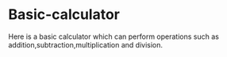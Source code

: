 # Basic-calculator
Here is a basic calculator which can perform operations such as addition,subtraction,multiplication and division.
